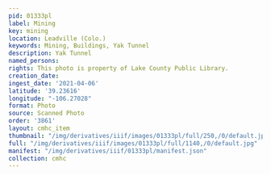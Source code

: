 ```yaml
---
pid: 01333pl
label: Mining
key: mining
location: Leadville (Colo.)
keywords: Mining, Buildings, Yak Tunnel
description: Yak Tunnel
named_persons: 
rights: This photo is property of Lake County Public Library.
creation_date: 
ingest_date: '2021-04-06'
latitude: '39.23616'
longitude: "-106.27028"
format: Photo
source: Scanned Photo
order: '3861'
layout: cmhc_item
thumbnail: "/img/derivatives/iiif/images/01333pl/full/250,/0/default.jpg"
full: "/img/derivatives/iiif/images/01333pl/full/1140,/0/default.jpg"
manifest: "/img/derivatives/iiif/01333pl/manifest.json"
collection: cmhc
---
```

